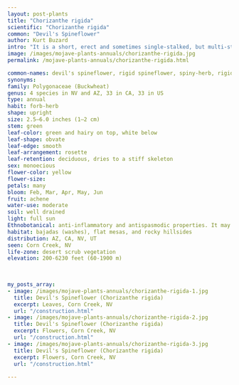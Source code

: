 ```yaml
---
layout: post-plants
title: "Chorizanthe rigida"
scientific: "Chorizanthe rigida"
common: "Devil's Spineflower"
author: Kurt Buzard
intro: "It is a short, erect and sometimes single-stalked, but multi-stalked to 5 stalks or more. It grows quickly, especially following spring rains. With the onset of early summer it turns into a spine-skeleton. It has a main taproot, mostly longer than the plant is tall, taking advantage of the rainfall's ground moisture. The devil's spineflower is extremely conspicuous when growing in its bright new green; when desiccated its spiny skeleton is blackish, dark gray, or of medium browns and blends in easily to the desert background ground colors. The flower is the tiny dot of yellow in the center of the leaf clusters."
image: /images/mojave-plants-annuals/chorizanthe-rigida.jpg
permalink: /mojave-plants-annuals/chorizanthe-rigida.html

common-names: devil's spineflower, rigid spineflower, spiny-herb, rigid spiny-herb
synonyms: 
family: Polygonaceae (Buckwheat)
genus: 4 species in NV and AZ, 33 in CA, 33 in US
type: annual
habit: forb-herb
shape: upright
size: 2.5–6.0 inches (1–2 cm)
stem: green
leaf-color: green and hairy on top, white below
leaf-shape: obvate
leaf-edge: smooth
leaf-arrangement: rosette
leaf-retention: deciduous, dries to a stiff skeleton
sex: monoecious
flower-color: yellow
flower-size: 
petals: many
bloom: Feb, Mar, Apr, May, Jun
fruit: achene
water-use: moderate
soil: well drained
light: full sun
Ethnobotanical: anti-inflammatory and antispasmodic properties. It may also have the potential for use in cancer treatment strategies. The plant's scent is believed to have calming properties.
habitat: bajadas (washes), flat mesas, and rocky hillsides
distribution: AZ, CA, NV, UT
seen: Corn Creek, NV
life-zone: desert scrub vegetation
elevation: 200-6230 feet (60-1900 m)
 
   

my_posts_array:
- image: /images/mojave-plants-annuals/chorizanthe-rigida-1.jpg
  title: Devil's Spineflower (Chorizanthe rigida)
  excerpt: Leaves, Corn Creek, NV
  url: "/construction.html"
- image: /images/mojave-plants-annuals/chorizanthe-rigida-2.jpg
  title: Devil's Spineflower (Chorizanthe rigida)
  excerpt: Flowers, Corn Creek, NV
  url: "/construction.html"
- image: /images/mojave-plants-annuals/chorizanthe-rigida-3.jpg
  title: Devil's Spineflower (Chorizanthe rigida)
  excerpt: Flowers, Corn Creek, NV
  url: "/construction.html"
 
---
```

  
  
 <p></p>
  